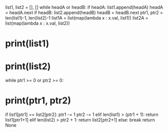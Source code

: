 list1, list2 = [], []
while headA or headB:
if headA:
list1.append(headA)
headA = headA.next
if headB:
list2.append(headB)
headB = headB.next
ptr1, ptr2 = len(list1)-1, len(list2)-1
list1A = list(map(lambda x : x.val, list1))
list2A = list(map(lambda x : x.val, list2))
# print(list1)
# print(list2)
while ptr1 >= 0 or ptr2 >= 0:
# print(ptr1, ptr2)
if list1[ptr1] == list2[ptr2]:
ptr1 -= 1
ptr2 -= 1
elif len(list1) > (ptr1 + 1):
return list1[ptr1+1]
elif len(list2) > ptr2 + 1:
return list2[ptr2+1]
else:
break
return None